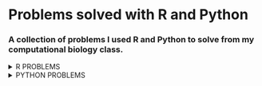 # Problems solved with R and Python
### A collection of problems I used R and Python to solve from my computational biology class.
<details><summary>R PROBLEMS</summary>
<p>

* **Problem 1** 8.23.3 from *Computing Skills for Biologists: A Toolbox* 
  * In this excersize, we will get a glimpse of the image processing capabilities of R. We want to determine the projected leaf area of plants using photos, and analyze whether the leaves have grown significantly over the course of two days. The directory CSB/r/data/leafarea/ contains images of plants at two time points (t1 and t2). The data have been collected by Madlen.
  * 1.) Write a for loop that processes all images using the function getArea, which is provided in CSB/r/solutions/getArea.R. The function accepts a single file name as an argument, and returns the projected leaf area, measured in pixels. Your loop should record the leaf area for each image and store it in the data frame results. To loop over all files, you can use the function list.files along with its pattern matching option, to produce a list of all the files with extension .jpg in the directory SC/r/data/leafarea/. Work in your sandbox or change paths in the getArea.R function accordingly.
  * 2.) Plot the area of each plant as measured ar the time point 1 verses time point 2.
  * 3.) Determine whether the plants significantly differ at the time points 1 and 2 using a paired t-test.
  * [My Solution/Code](Assignments/assignment-06-Csaenz10-answers.R)

* **Problem 2** 
We will be analyzing the `age_count_2020-07-13_2020-10-11.xlsx` data se. This data consists of the date that a COVID-19 test from somebody residing in Nueces County comes back positive (LABDATE) the age of the person (AGE_YEARS). Each row is a person.  There are 4 worksheets in the excel workbook, one per month from July to October.

Your goal is to complete the tasks and create an R script that will work when this repo is cloned to any computer. I encourage you to make tidyverse pipelines, where the responses from several questions are assembled in one or a few pipelines. 

When you are complete, submit by pushing the changes to github.

0. Create an R script named `ageCovidSummary.R` in your exam repo and set the working directory with the following command:

```r 
setwd(dirname(rstudioapi::getActiveDocumentContext()$path))
```


#### 1. Load the following libraries (and install if necessary): tidyverse, readxl, janitor,lubridate

#### 2. Referring to lecture 8, read the data from `age_count_2020-07-13_2020-10-11.xlsx` into a tibble named `covid_cases_age` and then do the following in a single pipeline:

  * format the column names
  
  * make a new column called `date` and format it as YYYY-MM-DD using `ymd()`
  
  * make a new column called `age_class` that evaluates the the values in `age_years` and assigns them to the proper 20 yr age bin:
  
    * 0-19, 20-39, 40-59, 60-79, 80+
  
    * use `case_when()` for this
  
  * group the tibble by `date` and `age_class`
  
  * use `summarise()` to transform the tibble so that each row is a unique combination of `date` and `age_class`, and the number of positive cases in each age class on each date is stored in a column called `new_cases`
  
    * If done properly, this is how `covid_cases_age` will look:
  
    ```r
    > covid_cases_age
    # A tibble: 433 x 3
    # Groups:   date [91]
       date       age_class new_cases
       <date>     <chr>         <int>
     1 2020-07-13 0-19             44
     2 2020-07-13 20-39            73
     3 2020-07-13 40-59            84
     4 2020-07-13 60-79            49
     5 2020-07-13 80+               3
     6 2020-07-14 0-19             61
     7 2020-07-14 20-39           213
     8 2020-07-14 40-59           219
     9 2020-07-14 60-79           102
    10 2020-07-14 80+              10
    # ... with 423 more rows
    ```

___


#### 3. Create the following plot from `covid_cases_age`

![](nueces_new-cases_age-class.png)


___

#### 4. Recreate the following plot from `covid_cases_age`.  Hints: 
  
  * refer to lecture 8 where we used functions to add day of week and month to a tibble
  
  * refer to text book or search web for solution to making error bars, you will need to calculate the mean and sd for each row before initiating the plot
  
  * search the web for solution to allowing y axes to freely vary depending upon age class
  
  * the [R Graphics Cookbook](http://www.cookbook-r.com/Graphs/) could be useful here

![](nueces_mean-new-cases_day-ageclass.png)

___


#### 5. There are different numbers of people in the age brackets and thus we might expect more positive cases in some age brackets than others.  Read in the `Texas_Age_Demographic_Data.csv` file and process it down to a tibble named `nueces_demographics` with just the total number of people in each 20 year age bracket in Nueces county using tidyverse commands. The tibble should have 5 rows and 2 columns.  Name the columns `age_class` and `num_people` as follows:

```r 
> nueces_demographics
# A tibble: 5 x 2
  age_class num_people
  <chr>          <dbl>
1 0-19           64181
2 20-39         114717
3 40-59          95495
4 60-79          70266
5 80+            16584
```

___


#### 6. Recreate the following plot with the data in the `nueces_demographics` tibble.  The font size of the axis titles is 20 and the font size of the axis values is 18.  Hint: the [R Graphics Cookbook](http://www.cookbook-r.com/Graphs/) could be useful here.

![](nueces_num-people_age-class.png)

___


#### 7. Now we can use the demographic data to calculate the number of new cases relative to the number of people in each age class. Join `covid_cases_age` and `nueces_demographics` together and save the new tibble as `covid_cases_age_census`. Add a column named `new_cases_per10k` with values calculated as follows: `10000*new_cases/num_people`.  The result will be a tibble like `covid_cases_age` but with 2 additional columns :

```r 
> covid_cases_age_census
# A tibble: 433 x 5
# Groups:   date [91]
   date       age_class new_cases num_people new_cases_per10k
   <date>     <chr>         <int>      <dbl>            <dbl>
 1 2020-07-13 0-19             44      64181             6.86
 2 2020-07-13 20-39            73     114717             6.36
 3 2020-07-13 40-59            84      95495             8.80
 4 2020-07-13 60-79            49      70266             6.97
 5 2020-07-13 80+               3      16584             1.81
 6 2020-07-14 0-19             61      64181             9.50
 7 2020-07-14 20-39           213     114717            18.6 
 8 2020-07-14 40-59           219      95495            22.9 
 9 2020-07-14 60-79           102      70266            14.5 
10 2020-07-14 80+              10      16584             6.03
# ... with 423 more rows
```

___


#### 8. I have noticed a pattern where the elderly are the last age group to experience a spike in COVID cases after a local outbreak.  Modify your code from question 3 above to make a plot with `new_cases_per10k` on the y axis.  Is the figure consistent with my observations from other time periods? Which figure, this one or the one from question 3 better portrays the level of COVID infection within and among age classes?  Why?

![](nueces_new-cases-per10k_age-class.png)





</p>
</details>


<details><summary>PYTHON PROBLEMS</summary>
<p>

* [Problem 1](Assignments/assignment-11-Csaenz10.txt)

* [Problem 2](Assignments/assignment12.txt)


</p>
</details>

